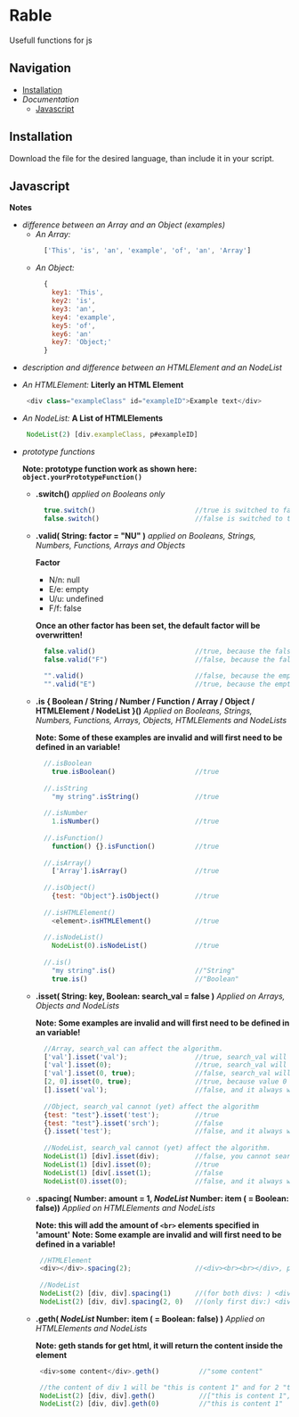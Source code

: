 # Rable

Usefull functions for js

## Navigation
- [Installation](#Installation)
- _Documentation_
  * [Javascript](#Javascript)

## Installation

Download the file for the desired language, than include it in your script.

## Javascript

__Notes__
* _difference between an Array and an Object (examples)_
  - _An Array:_
    ```javascript
      ['This', 'is', 'an', 'example', 'of', 'an', 'Array']
    ```
  - _An Object:_
    ```javascript
      {
        key1: 'This',
        key2: 'is',
        key3: 'an',
        key4: 'example',
        key5: 'of',
        key6: 'an'
        key7: 'Object;'
      }
    ```
* _description and difference between an HTMLElement and an NodeList_
 - _An HTMLElement:_
   __Literly an HTML Element__
   ```javascript
    <div class="exampleClass" id="exampleID">Example text</div>
   ```
 - _An NodeList:_
   __A List of HTMLElements__
   ```javascript
    NodeList(2) [div.exampleClass, p#exampleID]
   ```

* _prototype functions_
  
    __Note: prototype function work as shown here: ```object.yourPrototypeFunction()```__
    
    - __.switch()__
      _applied on Booleans only_
      ```javascript
        true.switch()                         //true is switched to false
        false.switch()                        //false is switched to true
      ```
    - __.valid( String: factor = "NU" )__
      _applied on Booleans, Strings, Numbers, Functions, Arrays and Objects_
      
      __Factor__
        - N/n: null
        - E/e: empty
        - U/u: undefined
        - F/f: false
        
        __Once an other factor has been set, the default factor will be overwritten!__
      
      ```javascript
        false.valid()                         //true, because the false factor has not been set.
        false.valid("F")                      //false, because the false factor has been set.
        
        "".valid()                            //false, because the empty factor has not been set.
        "".valid("E")                         //true, because the empty factor has been set.
      ```
    - __.is { Boolean / String / Number / Function / Array / Object / HTMLElement / NodeList }()__
      _Applied on Booleans, Strings, Numbers, Functions, Arrays, Objects, HTMLElements and NodeLists_
      
      __Note: Some of these examples are invalid and will first need to be defined in an variable!__
      
      ```javascript
        //.isBoolean
          true.isBoolean()                    //true
        
        //.isString
          "my string".isString()              //true
          
        //.isNumber
          1.isNumber()                        //true
          
        //.isFunction()
          function() {}.isFunction()          //true
          
        //.isArray()
          ['Array'].isArray()                 //true
        
        //.isObject()
          {test: "Object"}.isObject()         //true
          
        //.isHTMLElement()
          <element>.isHTMLElement()           //true
          
        //.isNodeList()
          NodeList(0).isNodeList()            //true
          
        //.is()
          "my string".is()                    //"String"
          true.is()                           //"Boolean"
      ```
    - __.isset( String: key, Boolean: search_val = false )__
      _Applied on Arrays, Objects and NodeLists_
      
      __Note: Some examples are invalid and will first need to be defined in an variable!__
      
      ```javascript
        //Array, search_val can affect the algorithm.
        ['val'].isset('val');                 //true, search_val will be true because its searching an array and input is a var
        ['val'].isset(0);                     //true, search_val will be false because its searching an array and input is a number
        ['val'].isset(0, true);               //false, search_val will be true because it has been told so. value 0 doesnt exist
        [2, 0].isset(0, true);                //true, because value 0 exists in array
        [].isset('val');                      //false, and it always will, because it's empty
        
        //Object, search_val cannot (yet) affect the algorithm
        {test: "test"}.isset('test');         //true
        {test: "test"}.isset('srch');         //false
        {}.isset('test');                     //false, and it always will, because it's empty
        
        //NodeList, search_val cannot (yet) affect the algorithm.
        NodeList(1) [div].isset(div);         //false, you cannot search by element name
        NodeList(1) [div].isset(0);           //true
        NodeList(1) [div[.isset(1);           //false
        NodeList(0).isset(0);                 //false, and it always will, because there are no elements in this case
      ```
    - __.spacing( Number: amount = 1, *NodeList* Number: item ( = Boolean: false))__
      _Applied on HTMLElements and NodeLists_
      
      __Note: this will add the amount of ```<br>``` elements specified in 'amount'__
      __Note: Some example are invalid and will first need to be defined in a variable!__
      
      ```javascript
       //HTMLElement
       <div></div>.spacing(2);                //<div><br><br></div>, placed two <br> elements
       
       //NodeList
       NodeList(2) [div, div].spacing(1)      //(for both divs: ) <div><br></div>
       NodeList(2) [div, div].spacing(2, 0)   //(only first div:) <div><br></div>, because you said it to only apply it to the first div
      ```
    - __.geth( *NodeList* Number: item ( = Boolean: false) )__
      _Applied on HTMLElements and NodeLists_
     
      __Note: geth stands for get html, it will return the content inside the element__
     
      ```javascript
       <div>some content</div>.geth()          //"some content"
      
       //the content of div 1 will be "this is content 1" and for 2 "this is content 2"
       NodeList(2) [div, div].geth()           //["this is content 1", "this is content 2"]
       NodeList(2) [div, div].geth(0)          //"this is content 1"
      ```

